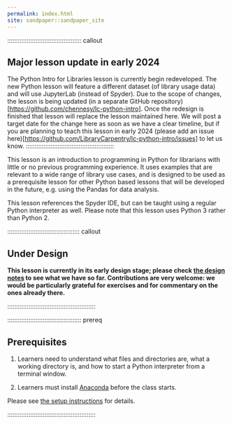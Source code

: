 ```yaml
---
permalink: index.html
site: sandpaper::sandpaper_site
---
```

::::::::::::::::::::::::::::::::::::::::::  callout
## Major lesson update in early 2024 
The Python Intro for Libraries lesson is currently begin redeveloped. The new Python lesson will feature a different dataset (of library usage data) and will use JupyterLab (instead of Spyder). Due to the scope of changes, the lesson is being updated (in a separate GitHub repository)[https://github.com/chennesy/lc-python-intro]. Once the redesign is finished that lesson will replace the lesson maintained here. We will post a target date for the change here as soon as we have a clear timeline, but if you are planning to teach this lesson in early 2024 (please add an issue here)[https://github.com/LibraryCarpentry/lc-python-intro/issues] to let us know.
::::::::::::::::::::::::::::::::::::::::::::::::::

This lesson is an introduction to programming in Python
for librarians with little or no previous programming experience.
It uses examples that are relevant to a wide range of library use cases,
and is designed to be used as a prerequisite lesson for other Python based lessons
that will be developed in the future, e.g. using the Pandas for data analysis.

This lesson references the Spyder IDE,
but can be taught using a regular Python interpreter as well.
Please note that this lesson uses Python 3 rather than Python 2.

:::::::::::::::::::::::::::::::::::::::::  callout

## Under Design

**This lesson is currently in its early design stage;
please check [the design notes](instructors/design.md)
to see what we have so far.
Contributions are very welcome:
we would be particularly grateful for exercises
and for commentary on the ones already there.**


::::::::::::::::::::::::::::::::::::::::::::::::::

::::::::::::::::::::::::::::::::::::::::::  prereq

## Prerequisites

1. Learners need to understand what files and directories are,
  what a working directory is,
  and how to start a Python interpreter from a terminal window.

2. Learners must install [Anaconda](https://www.anaconda.com/download/) before the class starts.
  
  Please see [the setup instructions](learners/setup.md)
  for details.
  

::::::::::::::::::::::::::::::::::::::::::::::::::


